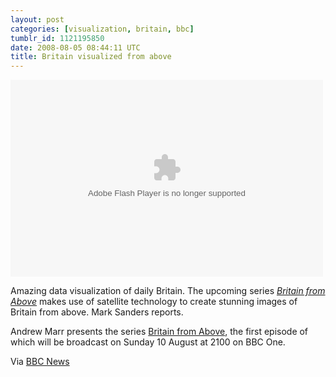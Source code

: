 ```yaml
---
layout: post
categories: [visualization, britain, bbc]
tumblr_id: 1121195850
date: 2008-08-05 08:44:11 UTC
title: Britain visualized from above
---
```


<object id="bbc_emp_fmtj_embed_obj" classid="clsid:D27CDB6E-AE6D-11cf-96B8-444553540000" height="315" width="500"> 
<param name="movie" value="http://news.bbc.co.uk/player/emp/2_3_3887/player.swf"> 
<param name="wmode" value="default"> 
<param name="allowFullScreen" value="true"> 
<param name="name" value="embeddedPlayer_7539529"> 
<param name="flashvars" value="config=http://news.bbc.co.uk/player/emp/config/default.xml?v8&amp;companionSize=300x30&amp;companionType=adi&amp;companionId=bbccom_companion_7539529&amp;config_settings_autoPlay=false&amp;config_settings_showPopoutButton=false&amp;playlist=http%3A%2F%2Fnews.bbc.co.uk%2Fmedia%2Femp%2F7530000%2F7539500%2F7539529.xml&amp;config_plugin_fmtjLiveStats_pageType=eav1&amp;embedReferer=&amp;config_plugin_fmtjLiveStats_edition=International&amp;embedPageUrl=http://news.bbc.co.uk/2/hi/technology/7539529.stm&amp;"> 
<embed type="application/x-shockwave-flash" src="http://news.bbc.co.uk/player/emp/2_3_3887/player.swf" id="bbc_emp_fmtj_embed_emb" wmode="default" allowfullscreen="true" name="embeddedPlayer_7539529" flashvars="config=http://news.bbc.co.uk/player/emp/config/default.xml?v8&amp;companionSize=300x30&amp;companionType=adi&amp;companionId=bbccom_companion_7539529&amp;config_settings_autoPlay=false&amp;config_settings_showPopoutButton=false&amp;playlist=http%3A%2F%2Fnews.bbc.co.uk%2Fmedia%2Femp%2F7530000%2F7539500%2F7539529.xml&amp;config_plugin_fmtjLiveStats_pageType=eav1&amp;embedReferer=&amp;config_plugin_fmtjLiveStats_edition=International&amp;embedPageUrl=http://news.bbc.co.uk/2/hi/technology/7539529.stm&amp;" height="315" width="500"></object>

Amazing data visualization of daily Britain. The upcoming series <em><a href="http://www.bbc.co.uk/britainfromabove/">Britain from Above<a/></em> makes use of satellite technology to create stunning images of Britain from above. Mark Sanders reports.

Andrew Marr presents the series <a href="http://www.bbc.co.uk/britainfromabove/">Britain from Above<a/>, the first episode of which will be broadcast on Sunday 10 August at 2100 on BBC One.

Via <a href="http://news.bbc.co.uk/2/hi/technology/7539529.stm">BBC News</a>
